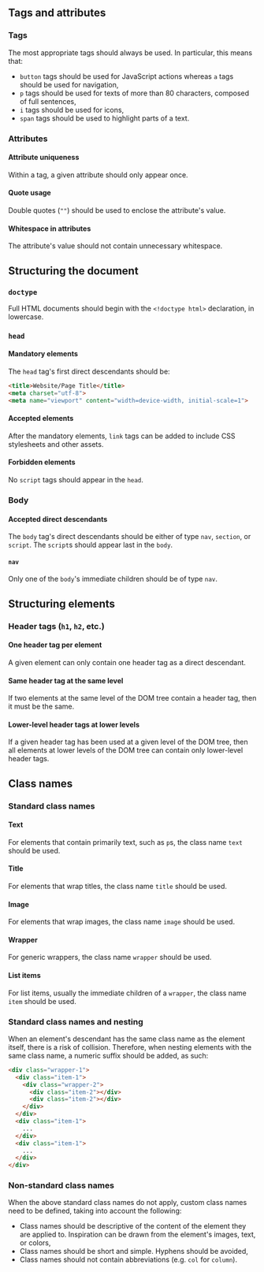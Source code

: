 ## Tags and attributes

### Tags

The most appropriate tags should always be used. In particular, this means that:

- `button` tags should be used for JavaScript actions whereas `a` tags should be used for navigation,
- `p` tags should be used for texts of more than 80 characters, composed of full sentences,
- `i` tags should be used for icons,
- `span` tags should be used to highlight parts of a text.

### Attributes

#### Attribute uniqueness

Within a tag, a given attribute should only appear once. 

#### Quote usage

Double quotes (`""`) should be used to enclose the attribute's value.

#### Whitespace in attributes

The attribute's value should not contain unnecessary whitespace.

## Structuring the document

### `doctype`

Full HTML documents should begin with the `<!doctype html>` declaration, in lowercase.

### `head`

#### Mandatory elements

The `head` tag's first direct descendants should be:

```html
<title>Website/Page Title</title>
<meta charset="utf-8">
<meta name="viewport" content="width=device-width, initial-scale=1">
```

#### Accepted elements

After the mandatory elements, `link` tags can be added to include CSS stylesheets and other assets. 

#### Forbidden elements

No `script` tags should appear in the `head`.

### Body

#### Accepted direct descendants

The `body` tag's direct descendants should be either of type `nav`, `section`, or `script`. The `script`s should appear last in the `body`.

#### `nav`

Only one of the `body`'s immediate children should be of type `nav`.

## Structuring elements

### Header tags (`h1`, `h2`, etc.)

#### One header tag per element

A given element can only contain one header tag as a direct descendant. 

#### Same header tag at the same level

If two elements at the same level of the DOM tree contain a header tag, then it must be the same.

#### Lower-level header tags at lower levels

If a given header tag has been used at a given level of the DOM tree, then all elements at lower levels of the DOM tree can contain only lower-level header tags.

## Class names

### Standard class names

#### Text

For elements that contain primarily text, such as `p`s, the class name `text` should be used.

#### Title

For elements that wrap titles, the class name `title` should be used.

#### Image

For elements that wrap images, the class name `image` should be used.

#### Wrapper

For generic wrappers, the class name `wrapper` should be used.

#### List items

For list items, usually the immediate children of a `wrapper`, the class name `item` should be used.

### Standard class names and nesting

When an element's descendant has the same class name as the element itself, there is a risk of collision. Therefore, when nesting elements with the same class name, a numeric suffix should be added, as such:

```html
<div class="wrapper-1">
  <div class="item-1">
    <div class="wrapper-2">
      <div class="item-2"></div>
      <div class="item-2"></div>
    </div>
  </div>
  <div class="item-1">
    ...
  </div>
  <div class="item-1">
    ...
  </div>
</div>
```

### Non-standard class names

When the above standard class names do not apply, custom class names need to be defined, taking into account the following:

- Class names should be descriptive of the content of the element they are applied to. Inspiration can be drawn from the element's images, text, or colors,
- Class names should be short and simple. Hyphens should be avoided,
- Class names should not contain abbreviations (e.g. `col` for `column`).
